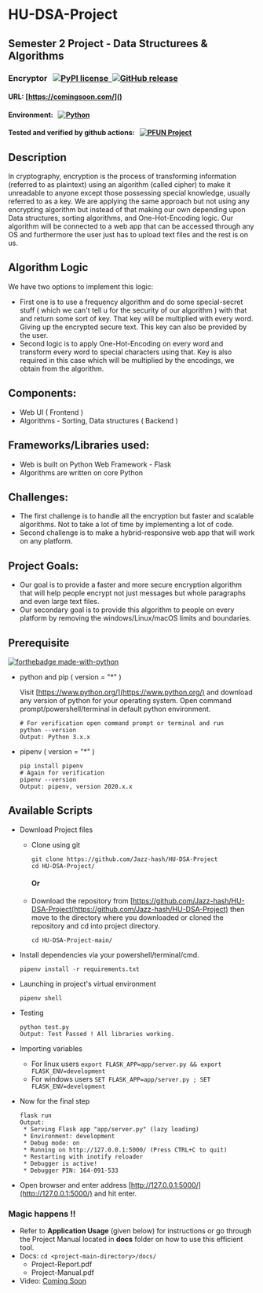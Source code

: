 # HU-DSA-Project

## Semester 2 Project - Data Structurees & Algorithms

### Encryptor &nbsp;&nbsp;[![PyPI license](https://img.shields.io/pypi/l/ansicolortags.svg) &nbsp;![GitHub release](https://img.shields.io/github/release/Jazz-hash/HU-PFun-Project)](https://github.com/Jazz-hash/HU-PFun-Project)

#### URL: [https://comingsoon.com/]()

#### Environment: &nbsp; [![Python](https://img.shields.io/badge/Python-3.2%20and%20above-blue.svg)](https://pypi.org/project/pip/)

#### Tested and verified by github actions: &nbsp; [![PFUN Project](https://github.com/Jazz-hash/HU-PFun-Project/workflows/PFUN%20Project/badge.svg)](https://github.com/Jazz-hash/HU-PFun-Project/actions/runs/383997240)

## Description

In cryptography, encryption is the process of transforming information (referred to as plaintext) using an algorithm (called cipher) to make it unreadable to anyone except those possessing special knowledge, usually referred to as a key. We are applying the same approach but not using any encrypting algorithm but instead of that making our own depending upon Data structures, sorting algorithms, and One-Hot-Encoding logic. Our algorithm will be connected to a web app that can be accessed through any OS and furthermore the user just has to upload text files and the rest is on us.

## Algorithm Logic

We have two options to implement this logic:

- First one is to use a frequency algorithm and do some special-secret stuff ( which we can't tell u for the security of our algorithm ) with that and return some sort of key. That key will be multiplied with every word. Giving up the encrypted secure text. This key can also be provided by the user.
- Second logic is to apply One-Hot-Encoding on every word and transform every word to special characters using that. Key is also required in this case which will be multiplied by the encodings, we obtain from the algorithm.

## Components:

- Web UI ( Frontend )
- Algorithms - Sorting, Data structures ( Backend )

## Frameworks/Libraries used:

- Web is built on Python Web Framework - Flask
- Algorithms are written on core Python

## Challenges:

- The first challenge is to handle all the encryption but faster and scalable algorithms. Not to take a lot of time by implementing a lot of code.
- Second challenge is to make a hybrid-responsive web app that will work on any platform.

## Project Goals:

- Our goal is to provide a faster and more secure encryption algorithm that will help people encrypt not just messages but whole paragraphs and even large text files.
- Our secondary goal is to provide this algorithm to people on every platform by removing the windows/Linux/macOS limits and boundaries.

## Prerequisite

[![forthebadge made-with-python](http://ForTheBadge.com/images/badges/made-with-python.svg)](https://www.python.org/)

- python and pip ( version = "\*" )

  Visit [https://www.python.org/](https://www.python.org/) and download any version of python for your operating system.
  Open command prompt/powershell/terminal in default python environment.

  ```
  # For verification open command prompt or terminal and run
  python --version
  Output: Python 3.x.x
  ```

- pipenv ( version = "\*" )
  ```
  pip install pipenv
  # Again for verification
  pipenv --version
  Output: pipenv, version 2020.x.x
  ```

## Available Scripts

- Download Project files

  - Clone using git
    ```
    git clone https://github.com/Jazz-hash/HU-DSA-Project
    cd HU-DSA-Project/
    ```
    #### Or
  - Download the repository from [https://github.com/Jazz-hash/HU-DSA-Project(https://github.com/Jazz-hash/HU-DSA-Project) then move to the directory where you downloaded or cloned the repository and cd into project directory.

    `cd HU-DSA-Project-main/`

- Install dependencies via your powershell/terminal/cmd.
  ```
  pipenv install -r requirements.txt
  ```
- Launching in project's virtual environment
  ```
  pipenv shell
  ```
- Testing
  ```
  python test.py
  Output: Test Passed ! All libraries working.
  ```
- Importing variables
  - For linux users
    `export FLASK_APP=app/server.py && export FLASK_ENV=development`
  - For windows users
    `SET FLASK_APP=app/server.py ; SET FLASK_ENV=development`
- Now for the final step

  ```
  flask run
  Output:
   * Serving Flask app "app/server.py" (lazy loading)
   * Environment: development
   * Debug mode: on
   * Running on http://127.0.0.1:5000/ (Press CTRL+C to quit)
   * Restarting with inotify reloader
   * Debugger is active!
   * Debugger PIN: 164-091-533
  ```

- Open browser and enter address [http://127.0.0.1:5000/](http://127.0.0.1:5000/) and hit enter.

### Magic happens !!

- Refer to <b>Application Usage</b> (given below) for instructions or go through the Project Manual located in <b>docs</b> folder on how to use this efficient tool.
- Docs: `cd <project-main-directory>/docs/`
  - Project-Report.pdf
  - Project-Manual.pdf
- Video: [Coming Soon]()
